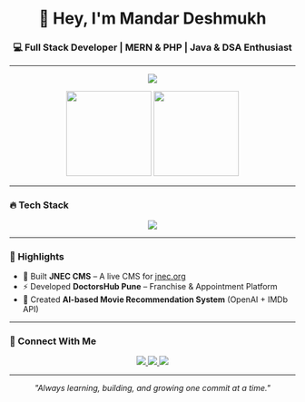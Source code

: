 <h1 align="center">👋 Hey, I'm Mandar Deshmukh</h1>
<h3 align="center">💻 Full Stack Developer | MERN & PHP | Java & DSA Enthusiast</h3>

---

<p align="center">
  <img src="https://komarev.com/ghpvc/?username=DMandar8&label=Profile%20Views&color=ff00ff&style=for-the-badge" />
</p>

<p align="center">
  <img src="https://github-readme-stats.vercel.app/api?username=DMandar8&show_icons=true&theme=radical&title_color=ff00ff&icon_color=00ffff&text_color=ffffff&bg_color=141321&hide_border=true&count_private=true&include_all_commits=true" height="150" />
  <img src="https://github-readme-stats.vercel.app/api/top-langs/?username=DMandar8&layout=compact&theme=radical&title_color=00ffff&text_color=ffffff&bg_color=141321&hide_border=true" height="150" />
</p>



---

### 🔥 Tech Stack
<p align="center">
  <img src="https://skillicons.dev/icons?i=react,nodejs,express,mongodb,mysql,php,java,html,css,js,git,vercel" />
</p>

---

### 🌟 Highlights
- 🚀 Built **JNEC CMS** – A live CMS for [jnec.org](https://jnec.org/admin)  
- ⚡ Developed **DoctorsHub Pune** – Franchise & Appointment Platform  
- 🤖 Created **AI-based Movie Recommendation System** (OpenAI + IMDb API)  

---

### 🔗 Connect With Me
<p align="center">
  <a href="https://linkedin.com/in/mandardeshmukh8">
    <img src="https://img.shields.io/badge/LinkedIn-0A66C2?style=for-the-badge&logo=linkedin&logoColor=white" />
  </a>
  <a href="mailto:mandardeshmukh863@gmail.com">
    <img src="https://img.shields.io/badge/Gmail-D14836?style=for-the-badge&logo=gmail&logoColor=white" />
  </a>
  <a href="https://mandardeshmukh.vercel.app">
    <img src="https://img.shields.io/badge/Portfolio-000?style=for-the-badge&logo=vercel&logoColor=white" />
  </a>
</p>

---

<p align="center"><em>"Always learning, building, and growing one commit at a time."</em></p>
